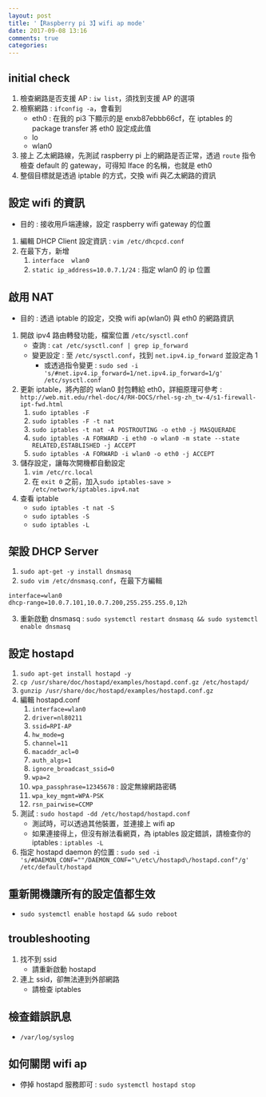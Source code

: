 ```yaml
---
layout: post
title: '【Raspberry pi 3】wifi ap mode'
date: 2017-09-08 13:16
comments: true
categories: 
---
```

## initial check
1. 檢查網路是否支援 AP : `iw list`，須找到支援 AP 的選項
2. 檢察網路 : `ifconfig -a`，會看到
	- eth0 : 在我的 pi3 下顯示的是 enxb87ebbb66cf，在 iptables 的 package transfer 將 eth0 設定成此值
	- lo
	- wlan0
3. 接上 乙太網路線，先測試 raspberry pi 上的網路是否正常，透過 `route` 指令檢查 default 的 gateway，可得知 Iface 的名稱，也就是 eth0
4. 整個目標就是透過 iptable 的方式，交換 wifi 與乙太網路的資訊

## 設定 wifi 的資訊
- 目的 : 接收用戶端連線，設定 raspberry wifi gateway 的位置

1. 編輯 DHCP Client 設定資訊 : `vim /etc/dhcpcd.conf`
2. 在最下方，新增
	1. `interface  wlan0`
	2. `static ip_address=10.0.7.1/24` : 指定 wlan0 的 ip 位置
		

## 啟用 NAT
- 目的 : 透過 iptable 的設定，交換 wifi ap(wlan0) 與 eth0 的網路資訊

1. 開啟 ipv4 路由轉發功能，檔案位置 `/etc/sysctl.conf`
	- 查詢 : `cat /etc/sysctl.conf | grep ip_forward`
	- 變更設定 : 至 `/etc/sysctl.conf`，找到 `net.ipv4.ip_forward` 並設定為 1
		- 或透過指令變更 : `sudo sed -i 's/#net.ipv4.ip_forward=1/net.ipv4.ip_forward=1/g' /etc/sysctl.conf`
2. 更新 iptable，將內部的 wlan0 封包轉給 eth0，詳細原理可參考 : `http://web.mit.edu/rhel-doc/4/RH-DOCS/rhel-sg-zh_tw-4/s1-firewall-ipt-fwd.html`
	1. `sudo iptables -F`
	2. `sudo iptables -F -t nat`
	3. `sudo iptables -t nat -A POSTROUTING -o eth0 -j MASQUERADE`
	4. `sudo iptables -A FORWARD -i eth0 -o wlan0 -m state --state RELATED,ESTABLISHED -j ACCEPT`
	5. `sudo iptables -A FORWARD -i wlan0 -o eth0 -j ACCEPT`
3. 儲存設定，讓每次開機都自動設定
	1. `vim /etc/rc.local`
	2. 在 `exit 0` 之前，加入`sudo iptables-save > /etc/network/iptables.ipv4.nat`
4. 查看 iptable
	- `sudo iptables -t nat -S`
	- `sudo iptables -S`
	- `sudo iptables -L`

## 架設 DHCP Server
1. `sudo apt-get -y install dnsmasq`
2. `sudo vim /etc/dnsmasq.conf`，在最下方編輯
```
interface=wlan0
dhcp-range=10.0.7.101,10.0.7.200,255.255.255.0,12h
```
3. 重新啟動 dnsmasq : `sudo systemctl restart dnsmasq && sudo systemctl enable dnsmasq`

## 設定 hostapd

1. `sudo apt-get install hostapd -y`
2. `cp /usr/share/doc/hostapd/examples/hostapd.conf.gz /etc/hostapd/`
3. `gunzip /usr/share/doc/hostapd/examples/hostapd.conf.gz`
4. 編輯 hostapd.conf
	1. `interface=wlan0`
	2. `driver=nl80211`
	3. `ssid=RPI-AP`
	4. `hw_mode=g`
	5. `channel=11`
	6. `macaddr_acl=0`
	7. `auth_algs=1`
	8. `ignore_broadcast_ssid=0`
	9. `wpa=2`
	10. `wpa_passphrase=12345678` : 設定無線網路密碼
	11. `wpa_key_mgmt=WPA-PSK`
	13. `rsn_pairwise=CCMP`
5. 測試 : `sudo hostapd -dd /etc/hostapd/hostapd.conf`
	- 測試時，可以透過其他裝置，並連接上 wifi ap
	- 如果連接得上，但沒有辦法看網頁，為 iptables 設定錯誤，請檢查你的 iptables : `iptables -L`
6. 指定 hostapd daemon 的位置 : `sudo sed -i 's/#DAEMON_CONF=""/DAEMON_CONF="\/etc\/hostapd\/hostapd.conf"/g' /etc/default/hostapd`

## 重新開機讓所有的設定值都生效
- `sudo systemctl enable hostapd && sudo reboot`

## troubleshooting

1. 找不到 ssid
	- 請重新啟動 hostapd
2. 連上 ssid，卻無法連到外部網路
	- 請檢查 iptables

## 檢查錯誤訊息
- `/var/log/syslog`

## 如何關閉 wifi ap
- 停掉 hostapd 服務即可 : `sudo systemctl hostapd stop`
